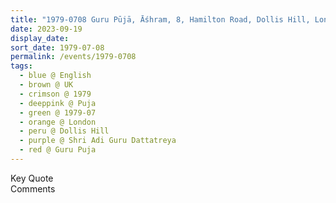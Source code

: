 ```yaml
---
title: "1979-0708 Guru Pūjā, Āśhram, 8, Hamilton Road, Dollis Hill, London NW10 1NX, UK"
date: 2023-09-19
display_date: 
sort_date: 1979-07-08
permalink: /events/1979-0708
tags:
  - blue @ English
  - brown @ UK
  - crimson @ 1979
  - deeppink @ Puja
  - green @ 1979-07
  - orange @ London
  - peru @ Dollis Hill
  - purple @ Shri Adi Guru Dattatreya 
  - red @ Guru Puja
---
```


<wave-list>
  <list-title color="green" width="75">Key Quote</list-title>
  <list-item color="BlanchedAlmond"  width="200"></list-item>
  <list-item color="Lavender"></list-item>
  <list-item color="BlanchedAlmond"></list-item>
</wave-list>

<br>

<wave-list>
  <list-title color="green" width="75">Comments</list-title>
  <list-item color="BlanchedAlmond"  width="200"></list-item>
  <list-item color="Lavender"></list-item>
  <list-item color="BlanchedAlmond"></list-item>
</wave-list>